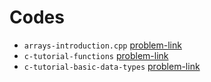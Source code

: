 # Codes
- `arrays-introduction.cpp` [problem-link](https://www.hackerrank.com/challenges/arrays-introduction/problem)
- `c-tutorial-functions` [problem-link](https://www.hackerrank.com/challenges/c-tutorial-functions/problem)
- `c-tutorial-basic-data-types` [problem-link](https://www.hackerrank.com/challenges/c-tutorial-basic-data-types/problem)